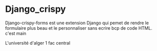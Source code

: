 # Django_crispy
Django-crispy-forms est une extension Django qui pemet de rendre le formulaire plus beau et le personnaliser sans ecrire bcp de code HTML.
c'est main

L'université d'alger 1 fac central